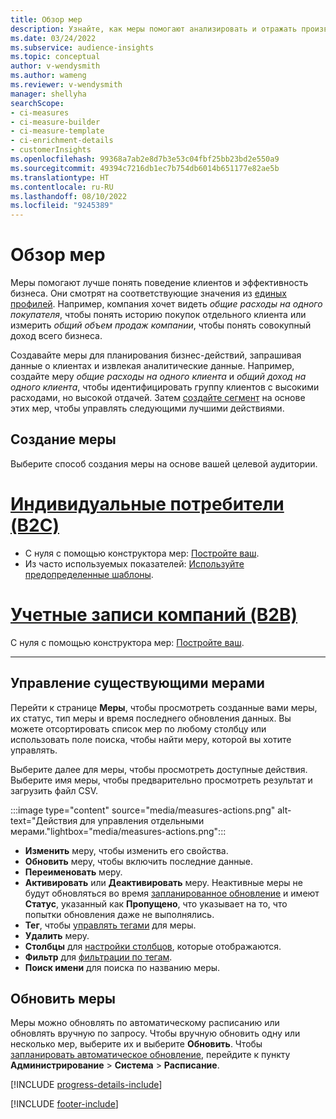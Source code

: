```yaml
---
title: Обзор мер
description: Узнайте, как меры помогают анализировать и отражать производительность вашего бизнеса.
ms.date: 03/24/2022
ms.subservice: audience-insights
ms.topic: conceptual
author: v-wendysmith
ms.author: wameng
ms.reviewer: v-wendysmith
manager: shellyha
searchScope:
- ci-measures
- ci-measure-builder
- ci-measure-template
- ci-enrichment-details
- customerInsights
ms.openlocfilehash: 99368a7ab2e8d7b3e53c04fbf25bb23bd2e550a9
ms.sourcegitcommit: 49394c7216db1ec7b754db6014b651177e82ae5b
ms.translationtype: HT
ms.contentlocale: ru-RU
ms.lasthandoff: 08/10/2022
ms.locfileid: "9245389"
---
```

# <a name="measures-overview"></a>Обзор мер

Меры помогают лучше понять поведение клиентов и эффективность бизнеса. Они смотрят на соответствующие значения из [единых профилей](data-unification.md). Например, компания хочет видеть *общие расходы на одного покупателя*, чтобы понять историю покупок отдельного клиента или измерить *общий объем продаж компании*, чтобы понять совокупный доход всего бизнеса.

Создавайте меры для планирования бизнес-действий, запрашивая данные о клиентах и извлекая аналитические данные. Например, создайте меру *общие расходы на одного клиента* и *общий доход на одного клиента*, чтобы идентифицировать группу клиентов с высокими расходами, но высокой отдачей. Затем [создайте сегмент](segments.md) на основе этих мер, чтобы управлять следующими лучшими действиями.

## <a name="create-a-measure"></a>Создание меры

Выберите способ создания меры на основе вашей целевой аудитории.

# <a name="individual-consumers-b-to-c"></a>[Индивидуальные потребители (B2C)](#tab/b2c)

- С нуля с помощью конструктора мер: [Постройте ваш](measure-builder.md).
- Из часто используемых показателей: [Используйте предопределенные шаблоны](measure-templates.md).

# <a name="business-accounts-b-to-b"></a>[Учетные записи компаний (B2B)](#tab/b2b)

С нуля с помощью конструктора мер: [Постройте ваш](measure-builder.md).

---

## <a name="manage-existing-measures"></a>Управление существующими мерами

Перейти к странице **Меры**, чтобы просмотреть созданные вами меры, их статус, тип меры и время последнего обновления данных. Вы можете отсортировать список мер по любому столбцу или использовать поле поиска, чтобы найти меру, которой вы хотите управлять.

Выберите далее для меры, чтобы просмотреть доступные действия. Выберите имя меры, чтобы предварительно просмотреть результат и загрузить файл CSV.

:::image type="content" source="media/measures-actions.png" alt-text="Действия для управления отдельными мерами."lightbox="media/measures-actions.png":::

- **Изменить** меру, чтобы изменить его свойства.
- **Обновить** меру, чтобы включить последние данные.
- **Переименовать** меру.
- **Активировать** или **Деактивировать** меру. Неактивные меры не будут обновляться во время [запланированное обновление](schedule-refresh.md) и имеют **Статус**, указанный как **Пропущено**, что указывает на то, что попытки обновления даже не выполнялись.
- **Тег**, чтобы [управлять тегами](work-with-tags-columns.md#manage-tags) для меры.
- **Удалить** меру.
- **Столбцы** для [настройки столбцов](work-with-tags-columns.md#customize-columns), которые отображаются.
- **Фильтр** для [фильтрации по тегам](work-with-tags-columns.md#filter-on-tags).
- **Поиск имени** для поиска по названию меры.

## <a name="refresh-measures"></a>Обновить меры

Меры можно обновлять по автоматическому расписанию или обновлять вручную по запросу. Чтобы вручную обновить одну или несколько мер, выберите их и выберите **Обновить**. Чтобы [запланировать автоматическое обновление](schedule-refresh.md), перейдите к пункту **Администрирование** > **Система** > **Расписание**.

[!INCLUDE [progress-details-include](includes/progress-details-pane.md)]

[!INCLUDE [footer-include](includes/footer-banner.md)]
